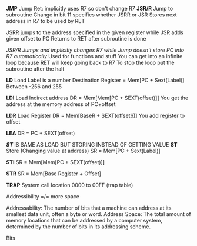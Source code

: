 **JMP** Jump
Ret: implicitly uses R7 so don't change R7
**JSR/R** Jump to subroutine
Change in bit 11 specifies whether JSRR or JSR
Stores next address in R7 to be used by RET

JSRR jumps to the address specified in the given register while JSR adds given offset to PC
Returns to RET after subroutine is done

*JSR/R Jumps and implicitly changes R7 while Jump doesn't store PC into R7 automatically*
Used for functions and stuff
You can get into an infinite loop because RET will keep going back to R7
To stop the loop put the subroutine after the halt

**LD** Load
Label is a number
Destination Register = Mem[PC + Sext(Label)]
Between -256 and 255

**LDI** Load Indirect address
DR = Mem[Mem[PC + SEXT(offset)]]
You get the address at the memory address of PC+offset

**LDR** Load Register
DR = Mem[BaseR + SEXT(offset6)]
You add register to offset

**LEA**
DR = PC + SEXT(offset)


***ST*** IS SAME AS LOAD BUT STORING INSTEAD OF GETTING VALUE
**ST** Store (Changing value at address)
SR = Mem[PC + Sext(Label)]

**STI** 
SR = Mem[Mem[PC + SEXT(offset)]]

**STR**
SR = Mem[Base Register + Offset]

**TRAP** System call
location 0000 to 00FF (trap table)


Addressibility =/= more space

Addressability: The number of bits that a machine can address at its smallest data unit, often a byte or word.
Address Space: The total amount of memory locations that can be addressed by a computer system, determined by the number of bits in its addressing scheme.

Bits 